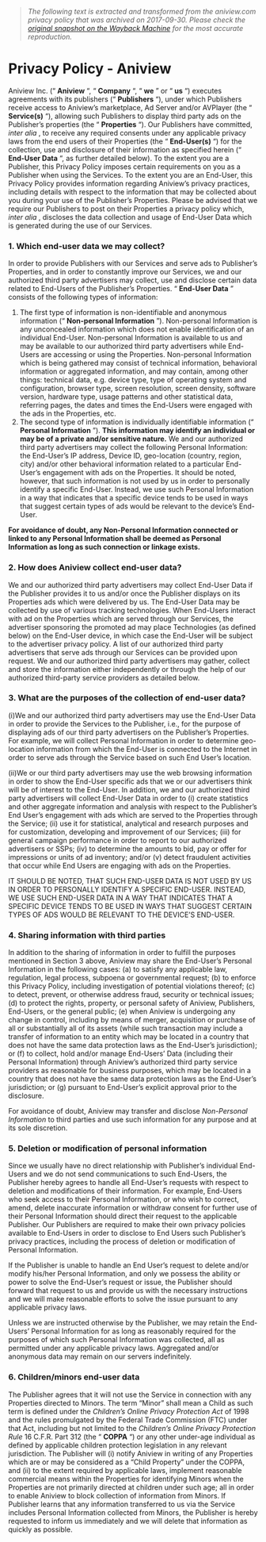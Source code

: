 > *The following text is extracted and transformed from the aniview.com privacy policy that was archived on 2017-09-30. Please check the [original snapshot on the Wayback Machine](https://web.archive.org/web/20170930155945id_/http%3A//www.aniview.com/privacy-policy) for the most accurate reproduction.*

# Privacy Policy - Aniview

Aniview Inc. (“ **Aniview** “, “ **Company** “, “ **we** ” or “ **us** “) executes agreements with its publishers (“ **Publishers** “), under which Publishers receive access to Aniview’s marketplace, Ad Server and/or AVPlayer (the “ **Service(s)** “), allowing such Publishers to display third party ads on the Publisher’s properties (the “ **Properties** “). Our Publishers have committed, _inter alia_ , to receive any required consents under any applicable privacy laws from the end users of their Properties (the “ **End-User(s)** “) for the collection, use and disclosure of their information as specified herein (“ **End-User Data** “, as further detailed below). To the extent you are a Publisher, this Privacy Policy imposes certain requirements on you as a Publisher when using the Services. To the extent you are an End-User, this Privacy Policy provides information regarding Aniview’s privacy practices, including details with respect to the information that may be collected about you during your use of the Publisher’s Properties. Please be advised that we require our Publishers to post on their Properties a privacy policy which, _inter alia_ , discloses the data collection and usage of End-User Data which is generated during the use of our Services.

### 1\. Which end-user data we may collect?

In order to provide Publishers with our Services and serve ads to Publisher’s Properties, and in order to constantly improve our Services, we and our authorized third party advertisers may collect, use and disclose certain data related to End-Users of the Publisher’s Properties. “ **End-User Data** ” consists of the following types of information:

  1. The first type of information is non-identifiable and anonymous information (“ **Non-personal Information** ”). Non-personal Information is any unconcealed information which does not enable identification of an individual End-User. Non-personal Information is available to us and may be available to our authorized third party advertisers while End-Users are accessing or using the Properties. Non-personal Information which is being gathered may consist of technical information, behavioral information or aggregated information, and may contain, among other things: technical data, e.g. device type, type of operating system and configuration, browser type, screen resolution, screen density, software version, hardware type, usage patterns and other statistical data, referring pages, the dates and times the End-Users were engaged with the ads in the Properties, etc.
  2. The second type of information is individually identifiable information (“ **Personal Information** ”). **This information may identify an individual or may be of a private and/or sensitive nature.** We and our authorized third party advertisers may collect the following Personal Information: the End-User’s IP address, Device ID, geo-location (country, region, city) and/or other behavioral information related to a particular End-User’s engagement with ads on the Properties. It should be noted, however, that such information is not used by us in order to personally identify a specific End-User. Instead, we use such Personal Information in a way that indicates that a specific device tends to be used in ways that suggest certain types of ads would be relevant to the device’s End-User.



**For avoidance of doubt, any Non-Personal Information connected or linked to any Personal Information shall be deemed as Personal Information as long as such connection or linkage exists.**

### 2\. How does Aniview collect end-user data?

We and our authorized third party advertisers may collect End-User Data if the Publisher provides it to us and/or once the Publisher displays on its Properties ads which were delivered by us. The End-User Data may be collected by use of various tracking technologies. When End-Users interact with ad on the Properties which are served through our Services, the advertiser sponsoring the promoted ad may place Technologies (as defined below) on the End-User device, in which case the End-User will be subject to the advertiser privacy policy. A list of our authorized third party advertisers that serve ads through our Services can be provided upon request. We and our authorized third party advertisers may gather, collect and store the information either independently or through the help of our authorized third-party service providers as detailed below.

### 3\. What are the purposes of the collection of end-user data?

(i)We and our authorized third party advertisers may use the End-User Data in order to provide the Services to the Publisher, i.e., for the purpose of displaying ads of our third party advertisers on the Publisher’s Properties. For example, we will collect Personal Information in order to determine geo-location information from which the End-User is connected to the Internet in order to serve ads through the Service based on such End User’s location.

(ii)We or our third party advertisers may use the web browsing information in order to show the End-User specific ads that we or our advertisers think will be of interest to the End-User. In addition, we and our authorized third party advertisers will collect End-User Data in order to (i) create statistics and other aggregate information and analysis with respect to the Publisher’s End User’s engagement with ads which are served to the Properties through the Service; (ii) use it for statistical, analytical and research purposes and for customization, developing and improvement of our Services; (iii) for general campaign performance in order to report to our authorized advertisers or SSPs; (iv) to determine the amounts to bid, pay or offer for impressions or units of ad inventory; and/or (v) detect fraudulent activities that occur while End Users are engaging with ads on the Properties.

IT SHOULD BE NOTED, THAT SUCH END-USER DATA IS NOT USED BY US IN ORDER TO PERSONALLY IDENTIFY A SPECIFIC END-USER. INSTEAD, WE USE SUCH END-USER DATA IN A WAY THAT INDICATES THAT A SPECIFIC DEVICE TENDS TO BE USED IN WAYS THAT SUGGEST CERTAIN TYPES OF ADS WOULD BE RELEVANT TO THE DEVICE’S END-USER.

### 4\. Sharing information with third parties

In addition to the sharing of information in order to fulfill the purposes mentioned in Section 3 above, Aniview may share the End-User’s Personal Information in the following cases: (a) to satisfy any applicable law, regulation, legal process, subpoena or governmental request; (b) to enforce this Privacy Policy, including investigation of potential violations thereof; (c) to detect, prevent, or otherwise address fraud, security or technical issues; (d) to protect the rights, property, or personal safety of Aniview, Publishers, End-Users, or the general public; (e) when Aniview is undergoing any change in control, including by means of merger, acquisition or purchase of all or substantially all of its assets (while such transaction may include a transfer of information to an entity which may be located in a country that does not have the same data protection laws as the End-User’s jurisdiction); or (f) to collect, hold and/or manage End-Users’ Data (including their Personal Information) through Aniview’s authorized third party service providers as reasonable for business purposes, which may be located in a country that does not have the same data protection laws as the End-User’s jurisdiction; or (g) pursuant to End-User’s explicit approval prior to the disclosure.

For avoidance of doubt, Aniview may transfer and disclose _Non-Personal Information_ to third parties and use such information for any purpose and at its sole discretion.

### 5\. Deletion or modification of personal information

Since we usually have no direct relationship with Publisher’s individual End-Users and we do not send communications to such End-Users, the Publisher hereby agrees to handle all End-User’s requests with respect to deletion and modifications of their information. For example, End-Users who seek access to their Personal Information, or who wish to correct, amend, delete inaccurate information or withdraw consent for further use of their Personal Information should direct their request to the applicable Publisher. Our Publishers are required to make their own privacy policies available to End-Users in order to disclose to End Users such Publisher’s privacy practices, including the process of deletion or modification of Personal Information.

If the Publisher is unable to handle an End User’s request to delete and/or modify his/her Personal Information, and only we possess the ability or power to solve the End-User’s request or issue, the Publisher should forward that request to us and provide us with the necessary instructions and we will make reasonable efforts to solve the issue pursuant to any applicable privacy laws.

Unless we are instructed otherwise by the Publisher, we may retain the End-Users’ Personal Information for as long as reasonably required for the purposes of which such Personal Information was collected, all as permitted under any applicable privacy laws. Aggregated and/or anonymous data may remain on our servers indefinitely.

### 6\. Children/minors end-user data

The Publisher agrees that it will not use the Service in connection with any Properties directed to Minors. The term “Minor” shall mean a Child as such term is defined under the _Children’s Online Privacy Protection Act_ of 1998 and the rules promulgated by the Federal Trade Commission (FTC) under that Act, including but not limited to the _Children’s Online Privacy Protection Rule_ 16 C.F.R. Part 312 (the “ **COPPA** “) or any other under-age individual as defined by applicable children protection legislation in any relevant jurisdiction. The Publisher will (i) notify Aniview in writing of any Properties which are or may be considered as a “Child Property” under the COPPA, and (ii) to the extent required by applicable laws, implement reasonable commercial means within the Properties for identifying Minors when the Properties are not primarily directed at children under such age; all in order to enable Aniview to block collection of information from Minors. If Publisher learns that any information transferred to us via the Service includes Personal Information collected from Minors, the Publisher is hereby requested to inform us immediately and we will delete that information as quickly as possible.
